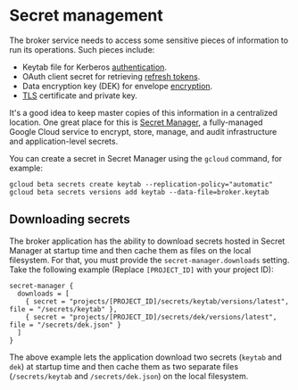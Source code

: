 # Secret management

The broker service needs to access some sensitive pieces of information to run its operations. Such pieces include:

*   Keytab file for Kerberos [authentication](authentication.md).
*   OAuth client secret for retrieving [refresh tokens](providers.md#refresh-token-provider).
*   Data encryption key (DEK) for envelope [encryption](encryption.md).
*   [TLS](tls.md) certificate and private key.

It's a good idea to keep master copies of this information in a centralized location. One great place for this is
[Secret Manager](https://cloud.google.com/secret-manager), a fully-managed Google Cloud service to encrypt, store,
manage, and audit infrastructure and application-level secrets.

You can create a secret in Secret Manager using the `gcloud` command, for example:

```shell
gcloud beta secrets create keytab --replication-policy="automatic"
gcloud beta secrets versions add keytab --data-file=broker.keytab
```

## Downloading secrets

The broker application has the ability to download secrets hosted in Secret Manager at startup time and then cache them
as files on the local filesystem. For that, you must provide the `secret-manager.downloads` setting. Take the following
example (Replace `[PROJECT_ID]` with your project ID):

```
secret-manager {
  downloads = [
    { secret = "projects/[PROJECT_ID]/secrets/keytab/versions/latest", file = "/secrets/keytab" },
    { secret = "projects/[PROJECT_ID]/secrets/dek/versions/latest", file = "/secrets/dek.json" }
  ]
}
```

The above example lets the application download two secrets (`keytab` and `dek`) at startup time and then cache them as
two separate files (`/secrets/keytab` and `/secrets/dek.json`) on the local filesystem.
